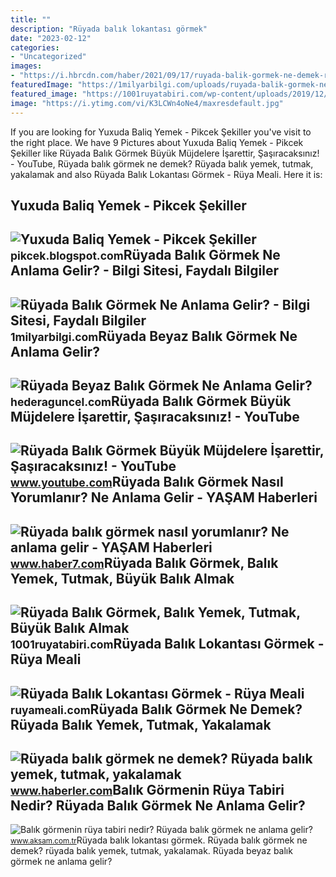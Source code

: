 ```yaml
---
title: ""
description: "Rüyada balık lokantası görmek"
date: "2023-02-12"
categories:
- "Uncategorized"
images:
- "https://i.hbrcdn.com/haber/2021/09/17/ruyada-balik-gormek-ne-demek-ruyada-balik-yemek-14401304_9384_amp.jpg"
featuredImage: "https://1milyarbilgi.com/uploads/ruyada-balik-gormek-ne-anlama-gelir-1463149314-13104203087.jpg"
featured_image: "https://1001ruyatabiri.com/wp-content/uploads/2019/12/ruyada-balik-gormek-yemek-ruyada-balik-pisirmek-balik-tutmak-ne-demek-diyanet-1001ruyatabiri.jpg?v=1576778756"
image: "https://i.ytimg.com/vi/K3LCWn4oNe4/maxresdefault.jpg"
---
```


If you are looking for Yuxuda Baliq Yemek - Pikcek Şekiller you've visit to the right place. We have 9 Pictures about Yuxuda Baliq Yemek - Pikcek Şekiller like Rüyada Balık Görmek Büyük Müjdelere İşarettir, Şaşıracaksınız! - YouTube, Rüyada balık görmek ne demek? Rüyada balık yemek, tutmak, yakalamak and also Rüyada Balık Lokantası Görmek - Rüya Meali. Here it is:

Yuxuda Baliq Yemek - Pikcek Şekiller
------------------------------------

 ![Yuxuda Baliq Yemek - Pikcek Şekiller](https://www.diyadinnet.com/d/ruya/ruyada-balik-yemek-ne-anlama-gelir-107.jpg) <small>pikcek.blogspot.com</small>Rüyada Balık Görmek Ne Anlama Gelir? - Bilgi Sitesi, Faydalı Bilgiler
---------------------------------------------------------------------

 ![Rüyada Balık Görmek Ne Anlama Gelir? - Bilgi Sitesi, Faydalı Bilgiler](https://1milyarbilgi.com/uploads/ruyada-balik-gormek-ne-anlama-gelir-1463149314-13104203087.jpg) <small>1milyarbilgi.com</small>Rüyada Beyaz Balık Görmek Ne Anlama Gelir?
------------------------------------------

 ![Rüyada Beyaz Balık Görmek Ne Anlama Gelir?](https://hederaguncel.com/wp-content/uploads/2022/08/ruyada-beyaz-balik-gormek.jpg) <small>hederaguncel.com</small>Rüyada Balık Görmek Büyük Müjdelere İşarettir, Şaşıracaksınız! - YouTube
------------------------------------------------------------------------

 ![Rüyada Balık Görmek Büyük Müjdelere İşarettir, Şaşıracaksınız! - YouTube](https://i.ytimg.com/vi/K3LCWn4oNe4/maxresdefault.jpg) <small>www.youtube.com</small>Rüyada Balık Görmek Nasıl Yorumlanır? Ne Anlama Gelir - YAŞAM Haberleri
-----------------------------------------------------------------------

 ![Rüyada balık görmek nasıl yorumlanır? Ne anlama gelir - YAŞAM Haberleri](https://i2.haber7.net/haber/haber7/photos/2016/41/ruyada_balik_gormek_nasil_yorumlanir_ne_anlama_gelir_1476191117_6699.jpg) <small>www.haber7.com</small>Rüyada Balık Görmek, Balık Yemek, Tutmak, Büyük Balık Almak
-----------------------------------------------------------

 ![Rüyada Balık Görmek, Balık Yemek, Tutmak, Büyük Balık Almak](https://1001ruyatabiri.com/wp-content/uploads/2019/12/ruyada-balik-gormek-yemek-ruyada-balik-pisirmek-balik-tutmak-ne-demek-diyanet-1001ruyatabiri.jpg?v=1576778756) <small>1001ruyatabiri.com</small>Rüyada Balık Lokantası Görmek - Rüya Meali
------------------------------------------

 ![Rüyada Balık Lokantası Görmek - Rüya Meali](http://ruyameali.com/wp-content/uploads/2500/03/ruyada-balik-lokantasi-gormek.jpg) <small>ruyameali.com</small>Rüyada Balık Görmek Ne Demek? Rüyada Balık Yemek, Tutmak, Yakalamak
-------------------------------------------------------------------

 ![Rüyada balık görmek ne demek? Rüyada balık yemek, tutmak, yakalamak](https://i.hbrcdn.com/haber/2021/09/17/ruyada-balik-gormek-ne-demek-ruyada-balik-yemek-14401304_9384_amp.jpg) <small>www.haberler.com</small>Balık Görmenin Rüya Tabiri Nedir? Rüyada Balık Görmek Ne Anlama Gelir?
----------------------------------------------------------------------

 ![Balık görmenin rüya tabiri nedir? Rüyada balık görmek ne anlama gelir?](https://img3.aksam.com.tr/imgsdisk/2020/11/13/t25_ruyada-balik-gormek-ne-an-119.jpg) <small>www.aksam.com.tr</small>Rüyada balık lokantası görmek. Rüyada balık görmek ne demek? rüyada balık yemek, tutmak, yakalamak. Rüyada beyaz balık görmek ne anlama gelir?
